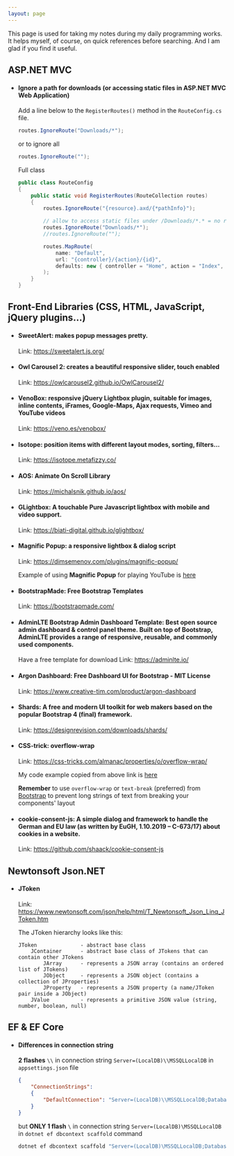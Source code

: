 ```yaml
---
layout: page
---
```


This page is used for taking my notes during my daily programming works. It helps myself, of course, on quick references before searching. And I am glad if you find it useful.

## **ASP.NET MVC**

*   #### **Ignore a path for downloads** (or accessing static files in ASP.NET MVC Web Application)
    Add a line below to the `RegisterRoutes()` method in the `RouteConfig.cs` file.
    
    ```csharp
    routes.IgnoreRoute("Downloads/*");
    ```
  
    or to ignore all
    ```csharp
    routes.IgnoreRoute("");
    ```

    Full class
    ```csharp
    public class RouteConfig
    {
        public static void RegisterRoutes(RouteCollection routes)
        {
            routes.IgnoreRoute("{resource}.axd/{*pathInfo}");

            // allow to access static files under /Downloads/*.* = no routing this path to Controller in MVC
            routes.IgnoreRoute("Downloads/*");
            //routes.IgnoreRoute("");

            routes.MapRoute(
                name: "Default",
                url: "{controller}/{action}/{id}",
                defaults: new { controller = "Home", action = "Index", id = UrlParameter.Optional }
            );
        }
    }
    ```

## **Front-End Libraries (CSS, HTML, JavaScript, jQuery plugins...)**

*   #### **SweetAlert**: makes popup messages pretty.
    Link: <https://sweetalert.js.org/>

*   #### **Owl Carousel 2**: creates a beautiful responsive slider, touch enabled
    Link: <https://owlcarousel2.github.io/OwlCarousel2/>

*   #### **VenoBox**: responsive jQuery Lightbox plugin, suitable for images, inline contents, iFrames, Google-Maps, Ajax requests, Vimeo and YouTube videos
    Link: <https://veno.es/venobox/>

*   #### **Isotope**: position items with different layout modes, sorting, filters...
    Link: <https://isotope.metafizzy.co/>

*   #### **AOS**: Animate On Scroll Library
    Link: <https://michalsnik.github.io/aos/>

*   #### **GLightbox**: A touchable Pure Javascript lightbox with mobile and video support.
    Link: <https://biati-digital.github.io/glightbox/>

*   #### **Magnific Popup**: a responsive lightbox & dialog script
    Link: <https://dimsemenov.com/plugins/magnific-popup/>
    
    Example of using **Magnific Popup** for playing YouTube is [here](/asset/html/magnific-popup-youtube-player.html)

*   #### **BootstrapMade**: Free Bootstrap Templates
    Link: <https://bootstrapmade.com/>

*   #### **AdminLTE** Bootstrap Admin Dashboard Template: Best open source admin dashboard & control panel theme. Built on top of Bootstrap, AdminLTE provides a range of responsive, reusable, and commonly used components.
    Have a free template for download
    Link: <https://adminlte.io/>

*   #### **Argon Dashboard**: Free Dashboard UI for Bootstrap - MIT License
    Link: <https://www.creative-tim.com/product/argon-dashboard>

*   #### **Shards**: A free and modern UI toolkit for web makers based on the popular Bootstrap 4 (final) framework.
    Link: <https://designrevision.com/downloads/shards/>

*   #### **CSS-trick**: overflow-wrap
    Link: <https://css-tricks.com/almanac/properties/o/overflow-wrap/>

    My code example copied from above link is [here](/asset/html/overflow-wrap.html)

    **Remember** to use `overflow-wrap` or `text-break` (preferred) from [Bootstrap](https://getbootstrap.com/docs/5.0/utilities/text/#word-break) to prevent long strings of text from breaking your components' layout

*   #### **cookie-consent-js**: A simple dialog and framework to handle the German and EU law (as written by EuGH, 1.10.2019 – C-673/17) about cookies in a website.
    Link: <https://github.com/shaack/cookie-consent-js>

## **Newtonsoft Json.NET**

*   #### **JToken**
    Link: <https://www.newtonsoft.com/json/help/html/T_Newtonsoft_Json_Linq_JToken.htm>

    The JToken hierarchy looks like this:

    ```
    JToken              - abstract base class     
        JContainer      - abstract base class of JTokens that can contain other JTokens
            JArray      - represents a JSON array (contains an ordered list of JTokens)
            JObject     - represents a JSON object (contains a collection of JProperties)
            JProperty   - represents a JSON property (a name/JToken pair inside a JObject)
        JValue          - represents a primitive JSON value (string, number, boolean, null)
    ```

## **EF & EF Core**

*   #### **Differences** in connection string

    **2 flashes** `\\` in connection string `Server=(LocalDB)\\MSSQLLocalDB` in `appsettings.json` file
    ```json
    {
        "ConnectionStrings": 
        {
            "DefaultConnection": "Server=(LocalDB)\\MSSQLLocalDB;Database=AppDb;Trusted_Connection=True;"
        }
    }
    ```

    but **ONLY 1 flash** `\` in connection string `Server=(LocalDB)\MSSQLLocalDB` in `dotnet ef dbcontext scaffold` command

    ```powershell
    dotnet ef dbcontext scaffold "Server=(LocalDB)\MSSQLLocalDB;Database=AppDb;Trusted_Connection=True;" Microsoft.EntityFrameworkCore.SqlServer -o Models
    ```

